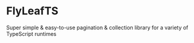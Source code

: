 # FlyLeafTS
Super simple &amp; easy-to-use pagination &amp; collection library for a variety of TypeScript runtimes
